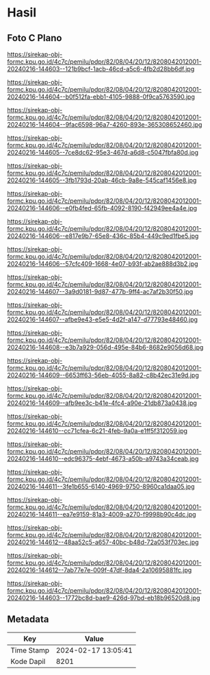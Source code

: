 # Hasil

## Foto C Plano

https://sirekap-obj-formc.kpu.go.id/4c7c/pemilu/pdpr/82/08/04/20/12/8208042012001-20240216-144603--121b9bcf-1acb-46cd-a5c6-4fb2d28bb6df.jpg

https://sirekap-obj-formc.kpu.go.id/4c7c/pemilu/pdpr/82/08/04/20/12/8208042012001-20240216-144604--b0f512fa-ebb1-4105-9888-0f9ca5763590.jpg

https://sirekap-obj-formc.kpu.go.id/4c7c/pemilu/pdpr/82/08/04/20/12/8208042012001-20240216-144604--9fac6598-96a7-4260-893e-365308652460.jpg

https://sirekap-obj-formc.kpu.go.id/4c7c/pemilu/pdpr/82/08/04/20/12/8208042012001-20240216-144605--7ce8dc62-95e3-467d-a6d8-c5047fbfa80d.jpg

https://sirekap-obj-formc.kpu.go.id/4c7c/pemilu/pdpr/82/08/04/20/12/8208042012001-20240216-144605--3fb1793d-20ab-46cb-9a8e-545caf1456e8.jpg

https://sirekap-obj-formc.kpu.go.id/4c7c/pemilu/pdpr/82/08/04/20/12/8208042012001-20240216-144606--e0fb4fed-65fb-4092-8190-f42949ee4a4e.jpg

https://sirekap-obj-formc.kpu.go.id/4c7c/pemilu/pdpr/82/08/04/20/12/8208042012001-20240216-144606--e817e9b7-65e8-436c-85b4-449c9ed1fbe5.jpg

https://sirekap-obj-formc.kpu.go.id/4c7c/pemilu/pdpr/82/08/04/20/12/8208042012001-20240216-144606--57cfc409-1668-4e07-b93f-ab2ae888d3b2.jpg

https://sirekap-obj-formc.kpu.go.id/4c7c/pemilu/pdpr/82/08/04/20/12/8208042012001-20240216-144607--3a9d0181-9d87-477b-9ff4-ac7af2b30f50.jpg

https://sirekap-obj-formc.kpu.go.id/4c7c/pemilu/pdpr/82/08/04/20/12/8208042012001-20240216-144607--afbe9e43-e5e5-4d2f-a147-d77793e48460.jpg

https://sirekap-obj-formc.kpu.go.id/4c7c/pemilu/pdpr/82/08/04/20/12/8208042012001-20240216-144608--e3b7a929-056d-495e-84b6-8682e9056d68.jpg

https://sirekap-obj-formc.kpu.go.id/4c7c/pemilu/pdpr/82/08/04/20/12/8208042012001-20240216-144609--6653ff63-56eb-4055-8a82-c8b42ec31e9d.jpg

https://sirekap-obj-formc.kpu.go.id/4c7c/pemilu/pdpr/82/08/04/20/12/8208042012001-20240216-144609--afb9ee3c-b41e-4fc4-a90e-21db873a0438.jpg

https://sirekap-obj-formc.kpu.go.id/4c7c/pemilu/pdpr/82/08/04/20/12/8208042012001-20240216-144610--cc71cfea-6c21-4feb-9a0a-e1ff5f312059.jpg

https://sirekap-obj-formc.kpu.go.id/4c7c/pemilu/pdpr/82/08/04/20/12/8208042012001-20240216-144610--edc96375-4ebf-4673-a50b-a9743a34ceab.jpg

https://sirekap-obj-formc.kpu.go.id/4c7c/pemilu/pdpr/82/08/04/20/12/8208042012001-20240216-144611--3fe1b655-6140-4969-9750-8960ca1daa05.jpg

https://sirekap-obj-formc.kpu.go.id/4c7c/pemilu/pdpr/82/08/04/20/12/8208042012001-20240216-144611--ea7e9159-81a3-4009-a270-f9998b90c4dc.jpg

https://sirekap-obj-formc.kpu.go.id/4c7c/pemilu/pdpr/82/08/04/20/12/8208042012001-20240216-144612--48aa52c5-a657-40bc-b48d-72a053f703ec.jpg

https://sirekap-obj-formc.kpu.go.id/4c7c/pemilu/pdpr/82/08/04/20/12/8208042012001-20240216-144612--7ab77e7e-009f-47df-8da4-2a10695881fc.jpg

https://sirekap-obj-formc.kpu.go.id/4c7c/pemilu/pdpr/82/08/04/20/12/8208042012001-20240216-144603--1772bc8d-bae9-426d-97bd-eb18b96520d8.jpg


## Metadata

| Key        | Value               |
| ---------- | ------------------- |
| Time Stamp | 2024-02-17 13:05:41 |
| Kode Dapil | 8201                |



